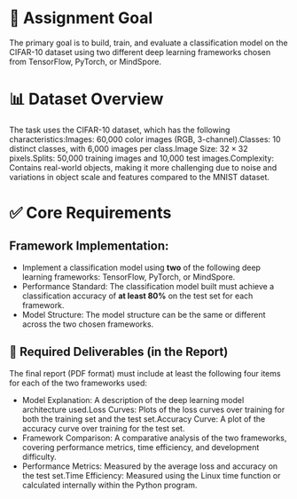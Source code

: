 # 🎯 Assignment Goal

The primary goal is to build, train, and evaluate a classification model on the CIFAR-10 dataset using two different deep learning frameworks chosen from TensorFlow, PyTorch, or MindSpore.

# 📊 Dataset Overview
The task uses the CIFAR-10 dataset, which has the following characteristics:Images: 60,000 color images (RGB, 3-channel).Classes: 10 distinct classes, with 6,000 images per class.Image Size: $32 \times 32$ pixels.Splits: 50,000 training images and 10,000 test images.Complexity: Contains real-world objects, making it more challenging due to noise and variations in object scale and features compared to the MNIST dataset.

# ✅ Core Requirements

## Framework Implementation: 

- Implement a classification model using **two** of the following deep learning frameworks: TensorFlow, PyTorch, or MindSpore.
- Performance Standard: The classification model built must achieve a classification accuracy of **at least 80%** on the test set for each framework.
- Model Structure: The model structure can be the same or different across the two chosen frameworks.

## 📝 Required Deliverables (in the Report)

The final report (PDF format) must include at least the following four items for each of the two frameworks used:
- Model Explanation: A description of the deep learning model architecture used.Loss Curves: Plots of the loss curves over training for both the training set and the test set.Accuracy Curve: A plot of the accuracy curve over training for the test set.
- Framework Comparison: A comparative analysis of the two frameworks, covering performance metrics, time efficiency, and development difficulty.
- Performance Metrics: Measured by the average loss and accuracy on the test set.Time Efficiency: Measured using the Linux time function or calculated internally within the Python program.